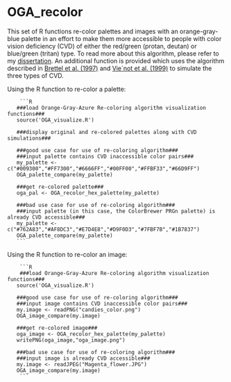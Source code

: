 # OGA_recolor
This set of R functions re-color palettes and images with an orange-gray-blue palette in an effort to make them more accessible to people with color vision deficiency (CVD) of either the red/green (protan, deutan) or blue/green (tritan) type.  To read more about this algorithm, please refer to my [dissertation](http://academicworks.cuny.edu/gc_etds/1243/).  An additional function is provided which uses the algorithm described in [Brettel et al. (1997)](http://vision.psychol.cam.ac.uk/jdmollon/papers/Dichromat_simulation.pdf) and [Vie´not et al. (1999)](http://vision.psychol.cam.ac.uk/jdmollon/papers/colourmaps.pdf)  to simulate the three types of CVD. 

Using the R function to re-color a palette:

        ```R
       ###load Orange-Gray-Azure Re-coloring algorithm visualization functions###
       source('OGA_visualize.R')

       ###display original and re-colored palettes along with CVD simulations###

       ###good use case for use of re-coloring algorithm###
       ###input palette contains CVD inaccessible color pairs###
       my_palette <- c("#009300","#FF7300","#6666FF","#00FF00","#FFBF33","#66D9FF")
       OGA_palette_compare(my_palette)

       ###get re-colored palette###
       oga_pal <- OGA_recolor_hex_palette(my_palette)

       ###bad use case for use of re-coloring algorithm###
       ###input palette (in this case, the ColorBrewer PRGn palette) is already CVD accessible###
       my_palette <- c("#762A83","#AF8DC3","#E7D4E8","#D9F0D3","#7FBF7B","#1B7837")
       OGA_palette_compare(my_palette)
       ```


Using the R function to re-color an image:

        ```R
        ###load Orange-Gray-Azure Re-coloring algorithm visualization functions###
       source('OGA_visualize.R')
        
       ###good use case for use of re-coloring algorithm###
       ###input image contains CVD inaccessible color pairs###
       my.image <- readPNG("candies_color.png")
       OGA_image_compare(my.image)

       ###get re-colored image###
       oga_image <- OGA_recolor_hex_palette(my_palette)
       writePNG(oga_image,"oga_image.png")

       ###bad use case for use of re-coloring algorithm###
       ###input image is already CVD accessible###
       my.image <- readJPEG("Magenta_flower.JPG")
       OGA_image_compare(my.image)
        ```

